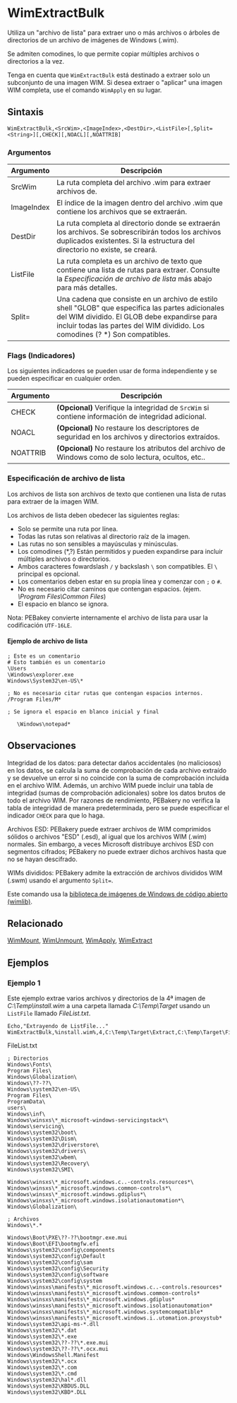 # WimExtractBulk

Utiliza un "archivo de lista" para extraer uno o más archivos o árboles de directorios de un archivo de imágenes de Windows (.wim).

Se admiten comodines, lo que permite copiar múltiples archivos o directorios a la vez.

Tenga en cuenta que `WimExtractBulk` está destinado a extraer solo un subconjunto de una imagen WIM. Si desea extraer o "aplicar" una imagen WIM completa, use el comando `WimApply` en su lugar.

## Sintaxis

```pebakery
WimExtractBulk,<SrcWim>,<ImageIndex>,<DestDir>,<ListFile>[,Split=<String>][,CHECK][,NOACL][,NOATTRIB]
```

### Argumentos

| Argumento | Descripción |
| --- | --- |
| SrcWim | La ruta completa del archivo .wim para extraer archivos de. |
| ImageIndex | El índice de la imagen dentro del archivo .wim que contiene los archivos que se extraerán. |
| DestDir | La ruta completa al directorio donde se extraerán los archivos. Se sobrescribirán todos los archivos duplicados existentes. Si la estructura del directorio no existe, se creará. |
| ListFile | La ruta completa es un archivo de texto que contiene una lista de rutas para extraer. Consulte la _Especificación de archivo de lista_ más abajo para más detalles. |
| Split= | Una cadena que consiste en un archivo de estilo shell "GLOB" que especifica las partes adicionales del WIM dividido. El GLOB debe expandirse para incluir todas las partes del WIM dividido. Los comodines (? *) Son compatibles. |

### Flags (Indicadores)

Los siguientes indicadores se pueden usar de forma independiente y se pueden especificar en cualquier orden.

| Argumento | Descripción |
| --- | --- |
| CHECK | **(Opcional)** Verifique la integridad de `SrcWim` si contiene información de integridad adicional. |
| NOACL | **(Opcional)** No restaure los descriptores de seguridad en los archivos y directorios extraídos. |
| NOATTRIB | **(Opcional)** No restaure los atributos del archivo de Windows como de solo lectura, ocultos, etc.. |

### Especificación de archivo de lista

Los archivos de lista son archivos de texto que contienen una lista de rutas para extraer de la imagen WIM.

Los archivos de lista deben obedecer las siguientes reglas:

- Solo se permite una ruta por línea.
- Todas las rutas son relativas al directorio raíz de la imagen.
- Las rutas no son sensibles a mayúsculas y minúsculas.
- Los comodines (*,?) Están permitidos y pueden expandirse para incluir múltiples archivos o directorios.
- Ambos caracteres fowardslash `/` y backslash `\` son compatibles. El `\` principal es opcional.
- Los comentarios deben estar en su propia línea y comenzar con `;` o `#`.
- No es necesario citar caminos que contengan espacios. (ejem. _\Program Files\Common Files_)
- El espacio en blanco se ignora.

Nota: PEBakey convierte internamente el archivo de lista para usar la codificación `UTF-16LE`.

#### Ejemplo de archivo de lista

```pebakery
; Este es un comentario
# Esto también es un comentario
\Users
\Windows\explorer.exe
Windows\System32\en-US\*

; No es necesario citar rutas que contengan espacios internos.
/Program Files/M*

; Se ignora el espacio en blanco inicial y final

   \Windows\notepad*

```

## Observaciones

Integridad de los datos: para detectar daños accidentales (no maliciosos) en los datos, se calcula la suma de comprobación de cada archivo extraído y se devuelve un error si no coincide con la suma de comprobación incluida en el archivo WIM. Además, un archivo WIM puede incluir una tabla de integridad (sumas de comprobación adicionales) sobre los datos brutos de todo el archivo WIM. Por razones de rendimiento, PEBakery no verifica la tabla de integridad de manera predeterminada, pero se puede especificar el indicador `CHECK` para que lo haga.

Archivos ESD: PEBakery puede extraer archivos de WIM comprimidos sólidos o archivos "ESD" (.esd), al igual que los archivos WIM (.wim) normales. Sin embargo, a veces Microsoft distribuye archivos ESD con segmentos cifrados; PEBakery no puede extraer dichos archivos hasta que no se hayan descifrado.

WIMs divididos: PEBakery admite la extracción de archivos divididos WIM (.swm) usando el argumento `Split=`.

Este comando usa la [biblioteca de imágenes de Windows de código abierto (wimlib)](https://wimlib.net/).

## Relacionado

[WimMount](./WimMount.md), [WimUnmount](./WimUnmount.md), [WimApply](./WimApply.md), [WimExtract](./WimExtract.md)

## Ejemplos

### Ejemplo 1

Este ejemplo extrae varios archivos y directorios de la 4ª imagen de *C:\Temp\install.wim* a una carpeta llamada *C:\Temp\Target* usando un `ListFile` llamado *FileList.txt*.

```pebakery
Echo,"Extrayendo de ListFile..."
WimExtractBulk,%install.wim%,4,C:\Temp\Target\Extract,C:\Temp\Target\FileList.txt,NOACL
```

FileList.txt

```pebakery
; Directorios
Windows\Fonts\
Program Files\
Windows\Globalization\
Windows\??-??\
Windows\system32\en-US\
Program Files\
ProgramData\
users\
Windows\inf\
Windows\winsxs\*_microsoft-windows-servicingstack*\
Windows\servicing\
Windows\system32\boot\
Windows\system32\Dism\
Windows\system32\driverstore\
Windows\system32\drivers\
Windows\system32\wbem\
Windows\system32\Recovery\
Windows\system32\SMI\

Windows\winsxs\*_microsoft.windows.c..-controls.resources*\
Windows\winsxs\*_microsoft.windows.common-controls*\
Windows\winsxs\*_microsoft.windows.gdiplus*\
Windows\winsxs\*_microsoft.windows.isolationautomation*\
Windows\Globalization\

; Archivos
Windows\*.*

Windows\Boot\PXE\??-??\bootmgr.exe.mui
Windows\Boot\EFI\bootmgfw.efi
Windows\system32\config\components
Windows\system32\config\Default
Windows\system32\config\sam
Windows\system32\config\Security
Windows\system32\config\software
Windows\system32\config\system
Windows\winsxs\manifests\*_microsoft.windows.c..-controls.resources*
Windows\winsxs\manifests\*_microsoft.windows.common-controls*
Windows\winsxs\manifests\*_microsoft.windows.gdiplus*
Windows\winsxs\manifests\*_microsoft.windows.isolationautomation*
Windows\winsxs\manifests\*_microsoft.windows.systemcompatible*
Windows\winsxs\manifests\*_microsoft.windows.i..utomation.proxystub*
Windows\system32\api-ms-*.dll
Windows\system32\*.dat
Windows\system32\*.exe
Windows\system32\??-??\*.exe.mui
Windows\system32\??-??\*.ocx.mui
Windows\WindowsShell.Manifest
Windows\system32\*.ocx
Windows\system32\*.com
Windows\system32\*.cmd
Windows\system32\hal*.dll
Windows\system32\KBDUS.DLL
Windows\system32\KBD*.DLL
```
